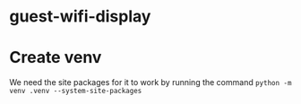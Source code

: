 # guest-wifi-display

# Create venv

We need the site packages for it to work by running the command `python -m venv .venv --system-site-packages`